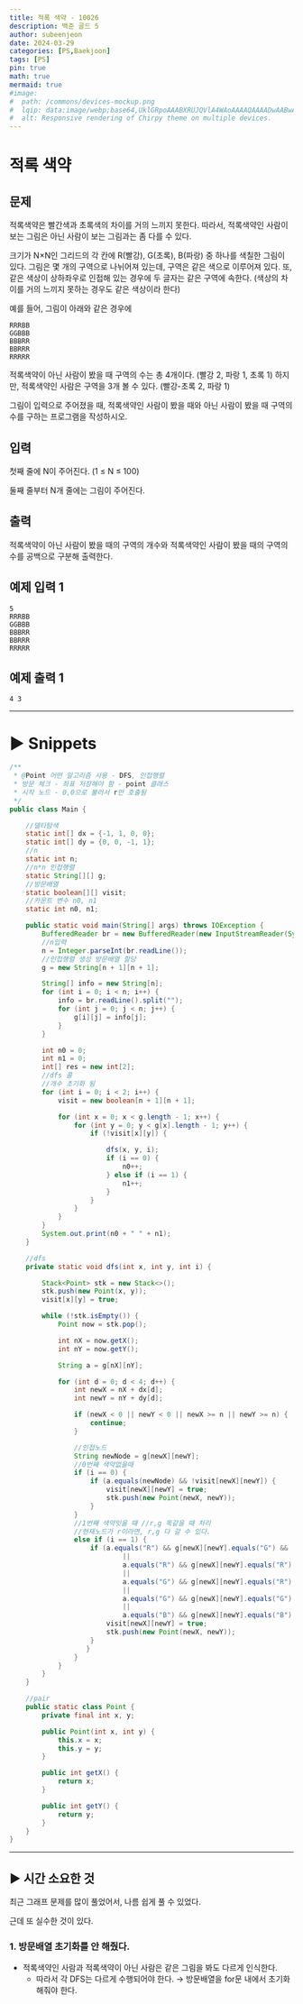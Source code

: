 ```yaml
---
title: 적록 색약 - 10026
description: 백준 골드 5
author: subeenjeon
date: 2024-03-29
categories: [PS,Baekjoon]
tags: [PS]
pin: true
math: true
mermaid: true
#image:
#  path: /commons/devices-mockup.png
#  lqip: data:image/webp;base64,UklGRpoAAABXRUJQVlA4WAoAAAAQAAAADwAABwAAQUxQSDIAAAARL0AmbZurmr57yyIiqE8oiG0bejIYEQTgqiDA9vqnsUSI6H+oAERp2HZ65qP/VIAWAFZQOCBCAAAA8AEAnQEqEAAIAAVAfCWkAALp8sF8rgRgAP7o9FDvMCkMde9PK7euH5M1m6VWoDXf2FkP3BqV0ZYbO6NA/VFIAAAA
#  alt: Responsive rendering of Chirpy theme on multiple devices.
---
```

# 적록 색약

## 문제

적록색약은 빨간색과 초록색의 차이를 거의 느끼지 못한다. 따라서, 적록색약인 사람이 보는 그림은 아닌 사람이 보는 그림과는 좀 다를 수 있다.

크기가 N×N인 그리드의 각 칸에 R(빨강), G(초록), B(파랑) 중 하나를 색칠한 그림이 있다. 그림은 몇 개의 구역으로 나뉘어져 있는데, 구역은 같은 색으로 이루어져 있다. 또, 같은 색상이 상하좌우로 인접해 있는 경우에 두 글자는 같은 구역에 속한다. (색상의 차이를 거의 느끼지 못하는 경우도 같은 색상이라 한다)

예를 들어, 그림이 아래와 같은 경우에

```
RRRBB
GGBBB
BBBRR
BBRRR
RRRRR
```

적록색약이 아닌 사람이 봤을 때 구역의 수는 총 4개이다. (빨강 2, 파랑 1, 초록 1) 하지만, 적록색약인 사람은 구역을 3개 볼 수 있다. (빨강-초록 2, 파랑 1)

그림이 입력으로 주어졌을 때, 적록색약인 사람이 봤을 때와 아닌 사람이 봤을 때 구역의 수를 구하는 프로그램을 작성하시오.

## 입력

첫째 줄에 N이 주어진다. (1 ≤ N ≤ 100)

둘째 줄부터 N개 줄에는 그림이 주어진다.

## 출력

적록색약이 아닌 사람이 봤을 때의 구역의 개수와 적록색약인 사람이 봤을 때의 구역의 수를 공백으로 구분해 출력한다.

## 예제 입력 1

```
5
RRRBB
GGBBB
BBBRR
BBRRR
RRRRR
```

## 예제 출력 1

```
4 3
```

---

# ► Snippets

```java
/**
 * @Point 어떤 알고리즘 사용 - DFS, 인접행렬
 * 방문 체크 - 좌표 저장해야 함 - point 클래스
 * 시작 노드 - 0,0으로 불러서 r만 호출됨
 */
public class Main {

    //델타탐색
    static int[] dx = {-1, 1, 0, 0};
    static int[] dy = {0, 0, -1, 1};
    //n
    static int n;
    //n*n 인접행렬
    static String[][] g;
    //방문배열
    static boolean[][] visit;
    //카운트 변수 n0, n1
    static int n0, n1;

    public static void main(String[] args) throws IOException {
        BufferedReader br = new BufferedReader(new InputStreamReader(System.in));
        //n입력
        n = Integer.parseInt(br.readLine());
        //인접행렬 생성 방문배열 할당
        g = new String[n + 1][n + 1];

        String[] info = new String[n];
        for (int i = 0; i < n; i++) {
            info = br.readLine().split("");
            for (int j = 0; j < n; j++) {
                g[i][j] = info[j];
            }
        }

        int n0 = 0;
        int n1 = 0;
        int[] res = new int[2];
        //dfs 콜
        //개수 초기화 됨
        for (int i = 0; i < 2; i++) {
            visit = new boolean[n + 1][n + 1];

            for (int x = 0; x < g.length - 1; x++) {
                for (int y = 0; y < g[x].length - 1; y++) {
                    if (!visit[x][y]) {

                        dfs(x, y, i);
                        if (i == 0) {
                            n0++;
                        } else if (i == 1) {
                            n1++;
                        }
                    }
                }
            }
        }
        System.out.print(n0 + " " + n1);
    }

    //dfs
    private static void dfs(int x, int y, int i) {

        Stack<Point> stk = new Stack<>();
        stk.push(new Point(x, y));
        visit[x][y] = true;

        while (!stk.isEmpty()) {
            Point now = stk.pop();

            int nX = now.getX();
            int nY = now.getY();

            String a = g[nX][nY];

            for (int d = 0; d < 4; d++) {
                int newX = nX + dx[d];
                int newY = nY + dy[d];

                if (newX < 0 || newY < 0 || newX >= n || newY >= n) {
                    continue;
                }

                //인접노드
                String newNode = g[newX][newY];
                //0번째 색약없을때
                if (i == 0) {
                    if (a.equals(newNode) && !visit[newX][newY]) {
                        visit[newX][newY] = true;
                        stk.push(new Point(newX, newY));
                    }
                }
                //1번째 색약잇을 떄 //r,g 똑같을 때 처리
                //현재노드가 r이라면, r,g 다 갈 수 있다.
                else if (i == 1) {
                    if (a.equals("R") && g[newX][newY].equals("G") && !visit[newX][newY]
                            ||
                            a.equals("R") && g[newX][newY].equals("R") && !visit[newX][newY]
                            ||
                            a.equals("G") && g[newX][newY].equals("R") && !visit[newX][newY]
                            ||
                            a.equals("G") && g[newX][newY].equals("G") && !visit[newX][newY]
                            ||
                            a.equals("B") && g[newX][newY].equals("B") && !visit[newX][newY]) {
                        visit[newX][newY] = true;
                        stk.push(new Point(newX, newY));
                    }
                   }
                }
            }
        }
    }

    //pair
    public static class Point {
        private final int x, y;

        public Point(int x, int y) {
            this.x = x;
            this.y = y;
        }

        public int getX() {
            return x;
        }

        public int getY() {
            return y;
        }
    }
}
```

---

## ► 시간 소요한 것

최근 그래프 문제를 많이 풀었어서, 나름 쉽게 풀 수 있었다.

근데 또 실수한 것이 있다.

### 1. 방문배열 초기화를 안 해줬다.

- 적록색약인 사람과 적록색약이 아닌 사람은 같은 그림을 봐도 다르게 인식한다.
  - 따라서 각 DFS는 다르게 수행되어야 한다. → 방문배열을 for문 내에서 초기화해줘야 한다.
